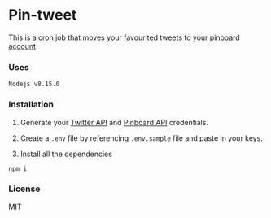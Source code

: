 # Pin-tweet

This is a cron job that moves your favourited tweets to your [pinboard account](https://pinboard.in/)

### Uses

    Nodejs v8.15.0

### Installation

   1. Generate your [Twitter API](https://developer.twitter.com/en/docs/basics/authentication/guides/access-tokens.html) and [Pinboard API](https://pinboard.in/settings/password) credentials.
   
   2. Create a `.env` file by referencing `.env.sample` file and paste in your keys.
   
   3. Install all the dependencies
   
   
    npm i


### License

MIT

